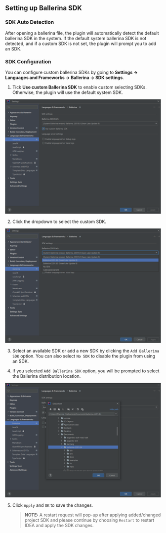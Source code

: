 ## Setting up Ballerina SDK

### SDK Auto Detection

After opening a ballerina file, the plugin will automatically detect the default ballerina SDK in the system.
If the default system ballerina SDK is not detected, and if a custom SDK is not set, the plugin will prompt you to add an SDK.

### SDK Configuration

You can configure custom ballerina SDKs by going to **Settings -> Languages and Frameworks -> Ballerina -> SDK settings**.

1. Tick **Use custom Ballerina SDK** to enable custom selecting SDKs. Otherwise, the plugin will use the default system SDK.


![img_1.png](images/sdkPage.png)


2. Click the dropdown to select the custom SDK.

    
![img_2.png](images/availableSdks.png)


3. Select an available SDK or add a new SDK by clicking the `Add Ballerina SDK` option. You can also select `No SDK` to disable the plugin from using an SDK.


4. If you selected `Add Ballerina SDK` option, you will be prompted to select the Ballerina distribution location.

    
![img_4.png](images/sdkFolderSelection.png)

5. Click `Apply` and `OK` to save the changes.

    >**NOTE:** A restart request will pop-up after applying added/changed project SDK and please continue by choosing 
    `Restart` to restart IDEA and apply the SDK changes.